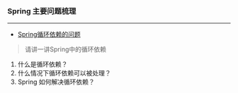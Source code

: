 ### Spring 主要问题梳理

---
-  [Spring循环依赖的问题](https://mp.weixin.qq.com/s?__biz=MzU2MTI4MjI0MQ==&mid=2247492540&idx=2&sn=a09274b0a49013c3fec6ff34e2a3d10c&chksm=fc798e12cb0e070495f143137069ec2218540675bff36bae158b74503bf9fd807081df35e57c&mpshare=1&scene=23&srcid=0727EPem5cCkJWEMPiTTPseb&sharer_sharetime=1595803362634&sharer_shareid=69531c8a07c3d5e7933f63aeca2a98ef#rd)    

> 请讲一讲Spring中的循环依赖       
  
   1. 什么是循环依赖？
   2. 什么情况下循环依赖可以被处理？
   3. Spring 如何解决循环依赖？ 